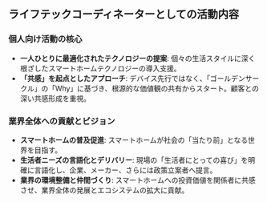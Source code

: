 


## ライフテックコーディネーターとしての活動内容

### 個人向け活動の核心

*   **一人ひとりに最適化されたテクノロジーの提案**: 個々の生活スタイルに深く根ざしたスマートホームテクノロジーの導入支援。
*   **「共感」を起点としたアプローチ**: デバイス先行ではなく、「ゴールデンサークル」の「Why」に基づき、根源的な価値観の共有からスタート。顧客との深い共感形成を重視。

### 業界全体への貢献とビジョン

*   **スマートホームの普及促進**: スマートホームが社会の「当たり前」となる世界を目指す。
*   **生活者ニーズの言語化とデリバリー**: 現場の「生活者にとっての喜び」を明確に言語化し、企業、メーカー、さらには政策立案者へ提言。
*   **業界の環境整備と仲間づくり**: スマートホームへの投資価値を関係者に共感させ、業界全体の発展とエコシステムの拡大に貢献。

